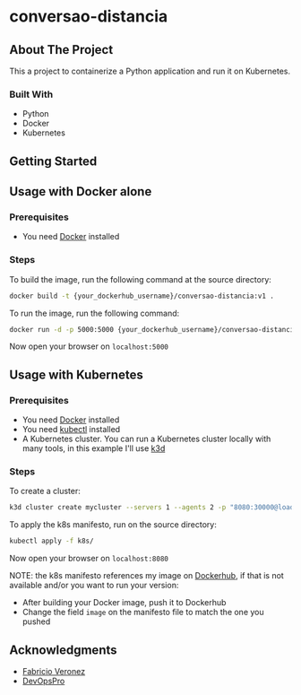 # conversao-distancia

## About The Project

This a project to containerize a Python application and run it on Kubernetes.

### Built With
* Python
* Docker
* Kubernetes

## Getting Started

## Usage with Docker alone
### Prerequisites
* You need [Docker](https://docs.docker.com/) installed

### Steps
To build the image, run the following command at the source directory:
```bash
docker build -t {your_dockerhub_username}/conversao-distancia:v1 .
```

To run the image, run the following command:
```bash
docker run -d -p 5000:5000 {your_dockerhub_username}/conversao-distancia:v1
```

Now open your browser on `localhost:5000`

## Usage with Kubernetes
### Prerequisites
* You need [Docker](https://docs.docker.com/) installed
* You need [kubectl](https://kubernetes.io/docs/tasks/tools/) installed
* A Kubernetes cluster. You can run a Kubernetes cluster locally with many tools, in this example I'll use [k3d](https://k3d.io/stable/)

### Steps
To create a cluster:
```bash
k3d cluster create mycluster --servers 1 --agents 2 -p "8080:30000@loadbalancer"
```
To apply the k8s manifesto, run on the source directory:
```bash
kubectl apply -f k8s/

```
Now open your browser on `localhost:8080`

NOTE: the k8s manifesto references my image on [Dockerhub](https://hub.docker.com/), if that is not available and/or you want to run your version:
- After building your Docker image, push it to Dockerhub
- Change the field `image` on the manifesto file to match the one you pushed 

## Acknowledgments

* [Fabricio Veronez](https://github.com/fabricioveronez)
* [DevOpsPro](https://curso.devopspro.com.br/devops-pro/)
